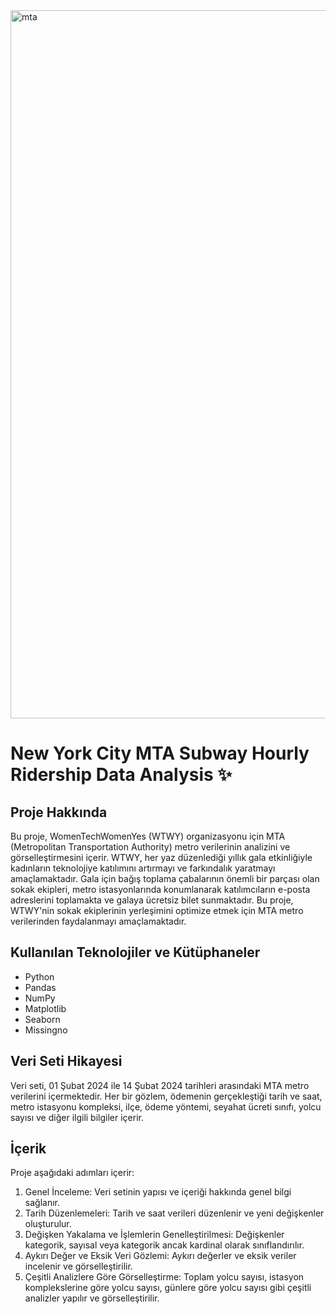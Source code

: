 <img width="1133" alt="mta" src="https://github.com/melisacevik/MTA-Subway-Project-master/assets/113050206/bb402a94-6307-480e-a38a-30dbc8f47c83">

# New York City MTA Subway Hourly Ridership Data Analysis ✨

## Proje Hakkında

Bu proje, WomenTechWomenYes (WTWY) organizasyonu için MTA (Metropolitan Transportation Authority) metro verilerinin analizini ve görselleştirmesini içerir. WTWY, her yaz düzenlediği yıllık gala etkinliğiyle kadınların teknolojiye katılımını artırmayı ve farkındalık yaratmayı amaçlamaktadır. Gala için bağış toplama çabalarının önemli bir parçası olan sokak ekipleri, metro istasyonlarında konumlanarak katılımcıların e-posta adreslerini toplamakta ve galaya ücretsiz bilet sunmaktadır. Bu proje, WTWY'nin sokak ekiplerinin yerleşimini optimize etmek için MTA metro verilerinden faydalanmayı amaçlamaktadır.

## Kullanılan Teknolojiler ve Kütüphaneler

- Python
- Pandas
- NumPy
- Matplotlib
- Seaborn
- Missingno

## Veri Seti Hikayesi

Veri seti, 01 Şubat 2024 ile 14 Şubat 2024 tarihleri arasındaki MTA metro verilerini içermektedir. Her bir gözlem, ödemenin gerçekleştiği tarih ve saat, metro istasyonu kompleksi, ilçe, ödeme yöntemi, seyahat ücreti sınıfı, yolcu sayısı ve diğer ilgili bilgiler içerir.

## İçerik

Proje aşağıdaki adımları içerir:

1. Genel İnceleme: Veri setinin yapısı ve içeriği hakkında genel bilgi sağlanır.
2. Tarih Düzenlemeleri: Tarih ve saat verileri düzenlenir ve yeni değişkenler oluşturulur.
3. Değişken Yakalama ve İşlemlerin Genelleştirilmesi: Değişkenler kategorik, sayısal veya kategorik ancak kardinal olarak sınıflandırılır.
4. Aykırı Değer ve Eksik Veri Gözlemi: Aykırı değerler ve eksik veriler incelenir ve görselleştirilir.
5. Çeşitli Analizlere Göre Görselleştirme: Toplam yolcu sayısı, istasyon komplekslerine göre yolcu sayısı, günlere göre yolcu sayısı gibi çeşitli analizler yapılır ve görselleştirilir.
